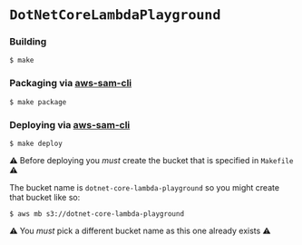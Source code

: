 # `DotNetCoreLambdaPlayground`

### Building

```
$ make
```

### Packaging via [aws-sam-cli](https://github.com/awslabs/aws-sam-cli)

```
$ make package
```

### Deploying via [aws-sam-cli](https://github.com/awslabs/aws-sam-cli)

```
$ make deploy
```

⚠️ Before deploying you *must* create the bucket that is specified in `Makefile` ⚠️

The bucket name is `dotnet-core-lambda-playground` so you might create that bucket like so:

```
$ aws mb s3://dotnet-core-lambda-playground
```

⚠️ You *must* pick a different bucket name as this one already exists ⚠️